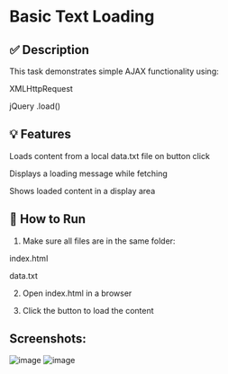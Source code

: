 # Basic Text Loading #

## ✅ Description ##
This task demonstrates simple AJAX functionality using:

XMLHttpRequest

jQuery .load()

## 💡 Features ##
Loads content from a local data.txt file on button click

Displays a loading message while fetching

Shows loaded content in a display area

## 🚀 How to Run ##
1. Make sure all files are in the same folder:

index.html

data.txt

2. Open index.html in a browser

3. Click the button to load the content

## Screenshots: ##

![image](https://github.com/user-attachments/assets/93b59f00-4de0-4c71-8e5c-33175a8b54fc)
![image](https://github.com/user-attachments/assets/726a654c-798d-418d-9518-89f30fc90046)


